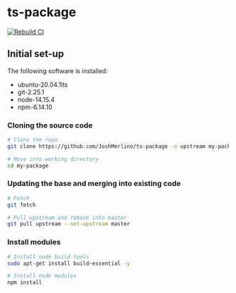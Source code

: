 # ts-package
[![Rebuild CI](https://github.com/JoshMerlino/ts-package/actions/workflows/rebuild.yml/badge.svg?branch=master)](https://github.com/JoshMerlino/ts-package/actions/workflows/rebuild.yml)

## Initial set-up
The following software is installed:
* ubuntu-20.04.1lts
* git-2.25.1
* node-14.15.4
* npm-6.14.10

### Cloning the source code
```bash
# Clone the repo
git clone https://github.com/JoshMerlino/ts-package -o upstream my-package

# Move into working directory
cd my-package
```

### Updating the base and merging into existing code
```bash
# Fetch
git fetch

# Pull upstream and rebase into master
git pull upstream --set-upstream master
```

### Install modules
```bash
# Install node build tools
sudo apt-get install build-essential -y

# Install node modules
npm install
```
